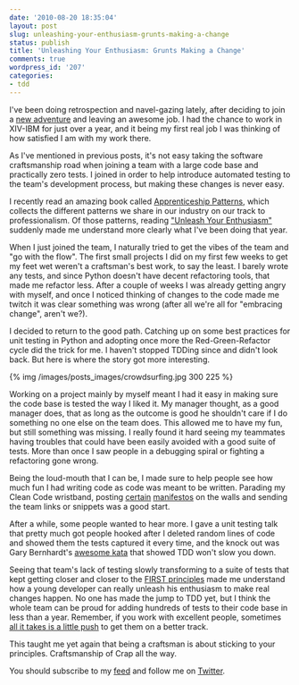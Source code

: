 ```yaml
---
date: '2010-08-20 18:35:04'
layout: post
slug: unleashing-your-enthusiasm-grunts-making-a-change
status: publish
title: 'Unleashing Your Enthusiasm: Grunts Making a Change'
comments: true
wordpress_id: '207'
categories:
- tdd
---
```


I've been doing retrospection and navel-gazing lately, after deciding to join a [new adventure](https://www.billguard.com/) and leaving an awesome job. I had the chance to work in XIV-IBM for just over a year, and it being my first real job I was thinking of how satisfied I am with my work there.

As I've mentioned in previous posts, it's not easy taking the software craftsmanship road when joining a team with a large code base and practically zero tests. I joined in order to help introduce automated testing to the team's development process, but making these changes is never easy.

I recently read an amazing book called [Apprenticeship Patterns](http://www.amazon.com/gp/product/0596518382?ie=UTF8&tag=thcodu02-20&linkCode=as2&camp=1789&creative=9325&creativeASIN=0596518382)<img src="http://www.assoc-amazon.com/e/ir?t=thcodu02-20&l=as2&o=1&a=0596518382" style="width: 0; height: 0; display: none; border: none !important;">, which collects the different patterns we share in our industry on our track to professionalism. Of those patterns, reading ["Unleash Your Enthusiasm"](http://bit.ly/bSaaTF) suddenly made me understand more clearly what I've been doing that year.

When I just joined the team, I naturally tried to get the vibes of the team and "go with the flow". The first small projects I did on my first few weeks to get my feet wet weren't a craftsman's best work, to say the least. I barely wrote any tests, and since Python doesn't have decent refactoring tools, that made me refactor less. After a couple of weeks I was already getting angry with myself, and once I noticed thinking of changes to the code made me twitch it was clear something was wrong (after all we're all for "embracing change", aren't we?).

I decided to return to the good path. Catching up on some best practices for unit testing in Python and adopting once more the Red-Green-Refactor cycle did the trick for me. I haven't stopped TDDing since and didn't look back. But here is where the story got more interesting.

{% img /images/posts_images/crowdsurfing.jpg 300 225 %}

Working on a project mainly by myself meant I had it easy in making sure the code base is tested the way I liked it. My manager thought, as a good manager does, that as long as the outcome is good he shouldn't care if I do something no one else on the team does. This allowed me to have my fun, but still something was missing. I really found it hard seeing my teammates having troubles that could have been easily avoided with a good suite of tests. More than once I saw people in a debugging spiral or fighting a refactoring gone wrong.

Being the loud-mouth that I can be, I made sure to help people see how much fun I had writing code as code was meant to be written. Parading my Clean Code wristband, posting [certain](http://agilemanifesto.org/) [manifestos](http://manifesto.softwarecraftsmanship.org/) on the walls and sending the team links or snippets was a good start.

After a while, some people wanted to hear more. I gave a unit testing talk that pretty much got people hooked after I deleted random lines of code and showed them the tests captured it every time, and the knock out was Gary Bernhardt's [awesome kata](http://bit.ly/9QyUAj) that showed TDD won't slow you down.

Seeing that team's lack of testing slowly transforming to a suite of tests that kept getting closer and closer to the [FIRST principles](http://bit.ly/dgDfnr) made me understand how a young developer can really unleash his enthusiasm to make real changes happen. No one has made the jump to TDD yet, but I think the whole team can be proud for adding hundreds of tests to their code base in less than a year. Remember, if you work with excellent people, sometimes [all it takes is a little push](/2009/04/04/sometimes-all-it-takes-is-a-little-push/) to get them on a better track.

This taught me yet again that being a craftsman is about sticking to your principles. Craftsmanship of Crap all the way.

You should subscribe to my [feed](http://feeds.feedburner.com/TheCodeDump) and follow me on [Twitter](http://twitter.com/avivby).
